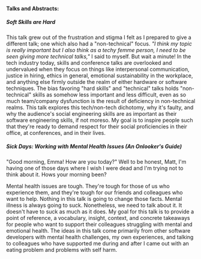 #### Talks and Abstracts:
##### Soft Skills are Hard
This talk grew out of the frustration and stigma I felt as I prepared to give a different talk; one which also had a "non-technical" focus. _"I think my topic is really important but I also think as a techy femme person, I need to be seen giving more technical talks,"_ I said to myself. But wait a minute! In the tech industry today, skills and conference talks are overlooked and undervalued when they focus on things like interpersonal communication, justice in hiring, ethics in general, emotional sustainability in the workplace, and anything else firmly outside the realm of either hardware or software techniques. The bias favoring "hard skills" and "technical" talks holds "non-technical" skills as somehow less important and less difficult, even as so much team/company dysfunction is the result of deficiency in non-technical realms. This talk explores this tech/non-tech dichotomy, why it's faulty, and why the audience's social engineering skills are as important as their software engineering skills, if not moreso. My goal is to inspire people such that they're ready to demand respect for their social proficiencies in their office, at conferences, and in their lives.

##### Sick Days: Working with Mental Health Issues (An Onlooker's Guide) 
"Good morning, Emma! How are you today?" Well to be honest, Matt, I'm having one of those days where I wish I were dead and I'm trying not to think about it. Hows your morning been?

Mental health issues are tough. They're tough for those of us who experience them, and they're tough for our friends and colleagues who want to help. Nothing in this talk is going to change those facts. Mental illness is always going to suck. Nonetheless, we need to talk about it. It doesn't have to suck as much as it does. My goal for this talk is to provide a point of reference, a vocabulary, insight, context, and concrete takeaways for people who want to support their colleagues struggling with mental and emotional health. The ideas in this talk come primarily from other software developers with mental health challenges, my own experiences, and talking to colleagues who have supported me during and after I came out with an eating problem and problems with self harm.
